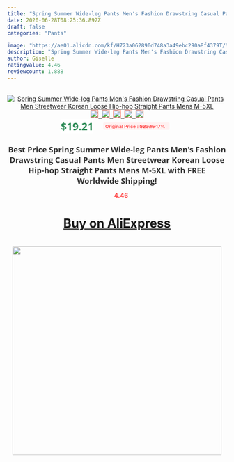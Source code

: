 ```yaml
---
title: "Spring Summer Wide-leg Pants Men's Fashion Drawstring Casual Pants Men Streetwear Korean Loose Hip-hop Straight Pants Mens M-5XL"
date: 2020-06-28T08:25:36.892Z
draft: false
categories: "Pants"

image: "https://ae01.alicdn.com/kf/H723a062890d748a3a49ebc290a8f4379T/Spring-Summer-Wide-leg-Pants-Men-s-Fashion-Drawstring-Casual-Pants-Men-Streetwear-Korean-Loose-Hip.jpg"
description: "Spring Summer Wide-leg Pants Men's Fashion Drawstring Casual Pants Men Streetwear Korean Loose Hip-hop Straight Pants Mens M-5XL"
author: Giselle
ratingvalue: 4.46
reviewcount: 1.888
---
```

<br>
<div style="text-align: center;">
<a href="https://s.click.aliexpress.com/e/_AtjOxF" target="_blank" rel="nofollow noopener noreferrer"><img alt="Spring Summer Wide-leg Pants Men's Fashion Drawstring Casual Pants Men Streetwear Korean Loose Hip-hop Straight Pants Mens M-5XL" class="magnifier-image" src="https://ae01.alicdn.com/kf/H723a062890d748a3a49ebc290a8f4379T/Spring-Summer-Wide-leg-Pants-Men-s-Fashion-Drawstring-Casual-Pants-Men-Streetwear-Korean-Loose-Hip.jpg_640x640.jpg">
<br>
<img style="border:1px solid salmon" src="https://ae01.alicdn.com/kf/H723a062890d748a3a49ebc290a8f4379T/Spring-Summer-Wide-leg-Pants-Men-s-Fashion-Drawstring-Casual-Pants-Men-Streetwear-Korean-Loose-Hip.jpg_120x120.jpg">&nbsp;&nbsp;<img style="border:1px solid salmon" src="https://ae01.alicdn.com/kf/Hb898aba2ad114cf59fcfe0e63216d5f1w/Spring-Summer-Wide-leg-Pants-Men-s-Fashion-Drawstring-Casual-Pants-Men-Streetwear-Korean-Loose-Hip.jpg_120x120.jpg">&nbsp;&nbsp;<img style="border:1px solid salmon" src="https://ae01.alicdn.com/kf/H5cccdc8310404bdba4547793d825fe40D/Spring-Summer-Wide-leg-Pants-Men-s-Fashion-Drawstring-Casual-Pants-Men-Streetwear-Korean-Loose-Hip.jpg_120x120.jpg">&nbsp;&nbsp;<img style="border:1px solid salmon" src="https://ae01.alicdn.com/kf/H61da95d3cdd142ea89ab386a2a1fb313y/Spring-Summer-Wide-leg-Pants-Men-s-Fashion-Drawstring-Casual-Pants-Men-Streetwear-Korean-Loose-Hip.jpg_120x120.jpg">&nbsp;&nbsp;<img style="border:1px solid salmon" src="https://ae01.alicdn.com/kf/H4969cad4c01d4a7894b5b8d12d2d7646m/Spring-Summer-Wide-leg-Pants-Men-s-Fashion-Drawstring-Casual-Pants-Men-Streetwear-Korean-Loose-Hip.jpg_120x120.jpg"></a></div><br0>
<div style="text-align: center;"><span style="background-color: white; border: 0px; box-sizing: border-box; color: seagreen; display: inline-block; font-family: &quot;open sans&quot; , &quot;arial&quot; , &quot;helvetica&quot; , sans-serif , &quot;heiti&quot;; font-size: 24px; font-stretch: inherit; font-weight: 700; line-height: inherit; margin: 0px 10px 0px 0px; padding: 0px; vertical-align: middle;">$19.21 </span>
<span style="background: rgb(255 , 241 , 241); border-radius: 3px; border: 0px; box-sizing: border-box; color: #ff4747; display: inline-block; font-family: inherit; font-size: 12px; font-stretch: inherit; font-style: inherit; font-variant: inherit; font-weight: 600; line-height: inherit; margin: 0px; padding: 2px 5px; transform: scale(0.9); vertical-align: middle;">Original Price : <b style="text-decoration: line-through;">$23.15 </b> 17%&nbsp;&nbsp;</span></div>
<h1 style="color: #333333; display: inline-block; font-family: &quot;open sans&quot; , &quot;arial&quot; , &quot;helvetica&quot; , sans-serif , &quot;heiti&quot;; font-size: 18px; font-stretch: inherit; font-weight: 700; text-align: center;">Best Price Spring Summer Wide-leg Pants Men's Fashion Drawstring Casual Pants Men Streetwear Korean Loose Hip-hop Straight Pants Mens M-5XL with FREE Worldwide Shipping!</h1>
<div style="color: #ff4747; text-align: center;">
<img src="https://4.bp.blogspot.com/-M0ZcTcb-5uY/XleCXlxnR4I/AAAAAAAAAEc/OrjgMkXV1oMQFaCRZj5HQwOCBcu3w1FegCPcBGAYYCw/s1600/star.png" style="height: 15px;">&nbsp;<b>4.46</b></div>
<div class="button_cont" align="center"><a class="buynow_a" href="https://s.click.aliexpress.com/e/_AtjOxF" target="_blank" rel="nofollow noopener noreferrer"><H1>Buy on AliExpress</H1></a></div><br>
<div class="separator" style="clear: both; text-align: center;">
<img src="https://lh3.googleusercontent.com/-pTy5HemUv9M/XlePHvY0dAI/AAAAAAAAAE4/0nX5iRUoIWY8eMW9Dpxeirr157OZliDIgCLcBGAsYHQ/s1600/badge.gif" width="480">
</div>
